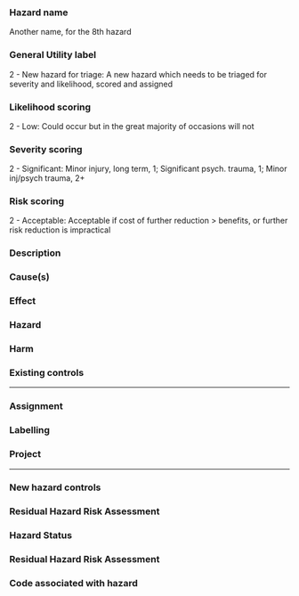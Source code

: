 <!-- [icon] -->


### Hazard name
Another name, for the 8th hazard

### General Utility label
2 - New hazard for triage: A new hazard which needs to be triaged for severity and likelihood, scored and assigned

### Likelihood scoring
2 - Low: Could occur but in the great majority of occasions will not

### Severity scoring
2 - Significant: Minor injury, long term, 1; Significant psych. trauma, 1; Minor inj/psych trauma, 2+

### Risk scoring
2 - Acceptable: Acceptable if cost of further reduction > benefits, or further risk reduction is impractical

### Description


### Cause(s)


### Effect


### Hazard


### Harm


### Existing controls


-----


### Assignment


### Labelling


### Project


-----


### New hazard controls


### Residual Hazard Risk Assessment


### Hazard Status


### Residual Hazard Risk Assessment


### Code associated with hazard
<!-- [code] -->

